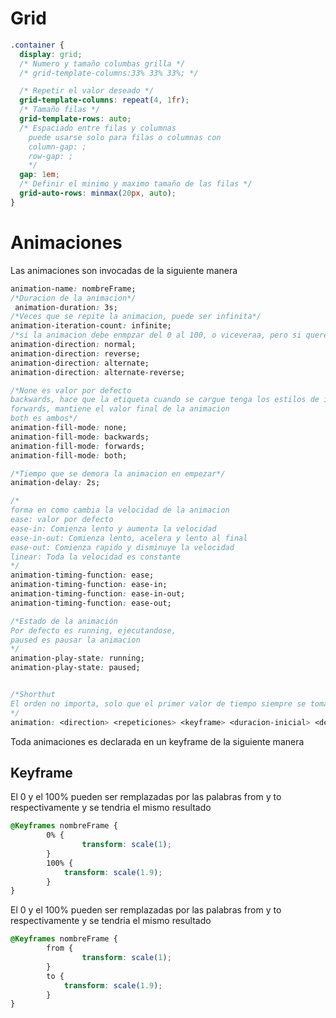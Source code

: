 

# Grid

~~~css
.container {
  display: grid;
  /* Numero y tamaño columbas grilla */
  /* grid-template-columns:33% 33% 33%; */

  /* Repetir el valor deseado */
  grid-template-columns: repeat(4, 1fr);
  /* Tamaño filas */
  grid-template-rows: auto;
  /* Espaciado entre filas y columnas 
    puede usarse solo para filas o columnas con
    column-gap: ;
    row-gap: ;
    */
  gap: 1em;
  /* Definir el minimo y maximo tamaño de las filas */
  grid-auto-rows: minmax(20px, auto);
}
~~~

# Animaciones

Las animaciones son invocadas de la siguiente manera

```css
animation-name: nombreFrame;
/*Duracion de la animacion*/
 animation-duration: 3s;
/*Veces que se repite la animacion, puede ser infinita*/
animation-iteration-count: infinite;
/*si la animacion debe enmpzar del 0 al 100, o viceveraa, pero si queremos que sea de 0 a 100 a 0 se usa el valor alternate, y para de  100 a 0 a 100 alternate-reverse*/
animation-direction: normal;
animation-direction: reverse;
animation-direction: alternate;
animation-direction: alternate-reverse;

/*None es valor por defecto
backwards, hace que la etiqueta cuando se cargue tenga los estilos de inicio de la animacion
forwards, mantiene el valor final de la animacion
both es ambos*/
animation-fill-mode: none;
animation-fill-mode: backwards;
animation-fill-mode: forwards;
animation-fill-mode: both;

/*Tiempo que se demora la animacion en empezar*/
animation-delay: 2s;

/*
forma en como cambia la velocidad de la animacion
ease: valor por defecto
ease-in: Comienza lento y aumenta la velocidad
ease-in-out: Comienza lento, acelera y lento al final
ease-out: Comienza rapido y disminuye la velocidad
linear: Toda la velocidad es constante
*/
animation-timing-function: ease;
animation-timing-function: ease-in;
animation-timing-function: ease-in-out;
animation-timing-function: ease-out;

/*Estado de la animación
Por defecto es running, ejecutandose,
paused es pausar la animacion
*/
animation-play-state: running;
animation-play-state: paused;


/*Shorthut
El orden no importa, solo que el primer valor de tiempo siempre se tomara como la duracion y el segundo como el delay
*/
animation: <direction> <repeticiones> <keyframe> <duracion-inicial> <delay>;

```

Toda animaciones es declarada en un keyframe de la siguiente manera

## Keyframe

El 0 y el 100% pueden ser remplazadas por las palabras from y to respectivamente y se tendria el mismo resultado

```css
@Keyframes nombreFrame {
		0% {
				transform: scale(1);
		}
		100% {
			transform: scale(1.9);
		}
}
```
El 0 y el 100% pueden ser remplazadas por las palabras from y to respectivamente y se tendria el mismo resultado

~~~css
@Keyframes nombreFrame {
		from {
				transform: scale(1);
		}
		to {
			transform: scale(1.9);
		}
}
~~~

